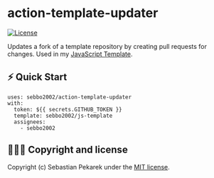 # action-template-updater

[![License](https://img.shields.io/badge/license-MIT-blue.svg?style=flat-square)](LICENSE)

Updates a fork of a template repository by creating pull requests for changes.
Used in my [JavaScript Template](https://github.com/sebbo2002/js-template).


## ⚡️ Quick Start

```
uses: sebbo2002/action-template-updater
with:
  token: ${{ secrets.GITHUB_TOKEN }}
  template: sebbo2002/js-template
  assignees:
    - sebbo2002
```


## 🙆🏼‍♂️ Copyright and license

Copyright (c) Sebastian Pekarek under the [MIT license](LICENSE).
